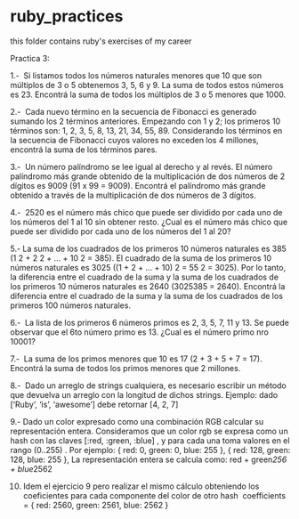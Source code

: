 # ruby_practices
this folder contains ruby's exercises of my career

Practica 3:

1.- ​ Si listamos todos los números naturales menores que 10 que son múltiplos de 3 o 5
obtenemos 3, 5, 6 y 9. La suma de todos estos números es 23. Encontrá la suma de todos
los múltiplos de 3 o 5 menores que 1000.

2.- ​ Cada nuevo término en la secuencia de Fibonacci es generado sumando los 2 términos
anteriores. Empezando con 1 y 2; los primeros 10 términos son: 1, 2, 3, 5, 8, 13, 21, 34, 55,
89. Considerando los términos en la secuencia de Fibonacci cuyos valores no exceden los 4
millones, encontrá la suma de los términos pares.

3.- ​ Un número palíndromo se lee igual al derecho y al revés. El número palíndromo más
grande obtenido de la multiplicación de dos números de 2 dígitos es 9009 (91 x 99 = 9009).
Encontrá el palíndromo más grande obtenido a través de la multiplicación de dos números
de 3 dígitos.

4.- ​ 2520 es el número más chico que puede ser dividido por cada uno de los números del 1
al 10 sin obtener resto. ¿Cual es el número más chico que puede ser dividido por cada uno
de los números del 1 al 20?

5.-​ La suma de los cuadrados de los primeros 10 números naturales es 385 (1 2 + 2 2 + ... +
10 2 = 385). El cuadrado de la suma de los primeros 10 números naturales es 3025 ((1 + 2 +
... + 10) 2 = 55 2 = 3025). Por lo tanto, la diferencia entre el cuadrado de la suma y la suma
de los cuadrados de los primeros 10 números naturales es 2640 (3025 ​ 385 = 2640).
Encontrá la diferencia entre el cuadrado de la suma y la suma de los cuadrados de los
primeros 100 números naturales.

6.- ​ La lista de los primeros 6 números primos es 2, 3, 5, 7, 11 y 13. Se puede observar que el
6to número primo es 13. ¿Cual es el número primo nro 10001?

7.- ​ La suma de los primos menores que 10 es 17 (2 + 3 + 5 + 7 = 17). Encontrá la suma de
todos los primos menores que 2 millones.

8.- ​ Dado un arreglo de strings cualquiera, es necesario escribir un método que devuelva un
arreglo con la longitud de dichos strings. Ejemplo: dado ​ [‘Ruby’, ‘is’, ‘awesome’] debe
retornar [4, 2, 7]

9.- Dado un color expresado como una combinación RGB calcular su representación entera.
Consideramos que un color rgb se expresa como un hash con las claves [:red, :green,
:blue]​ , y para cada una toma valores en el rango (0..255)​ . Por ejemplo:
{ red: 0, green: 0, blue: 255 },
{ red: 128, green: 128, blue: 255 },
La representación entera se calcula como: red + green*256 + blue*2562

10. Idem el ejercicio 9 pero realizar el mismo cálculo obteniendo los coeficientes para cada
componente del color de otro hash ​ coefficients = { red: 2560, green: 2561, blue:
2562 }
